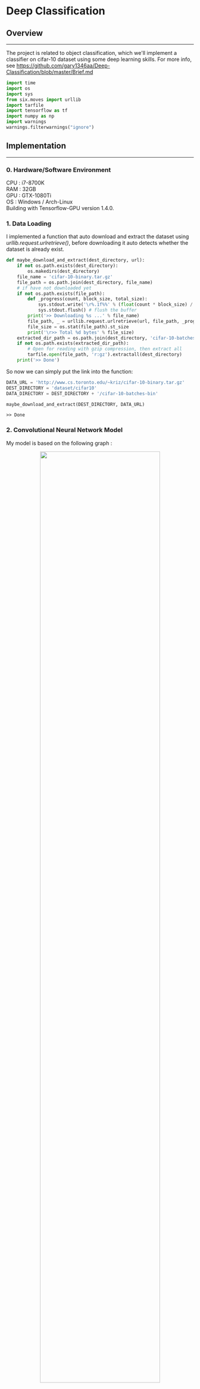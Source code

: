 
# Deep Classification

## Overview
------
The project is related to object classification, which we'll implement a classifier on cifar-10 dataset using some deep learning skills.
For more info, see https://github.com/gary1346aa/Deep-Classification/blob/master/Brief.md

```python
import time
import os
import sys
from six.moves import urllib
import tarfile
import tensorflow as tf
import numpy as np
import warnings
warnings.filterwarnings("ignore")
```

## Implementation
------
### 0. Hardware/Software Environment
CPU : i7-8700K <br />
RAM : 32GB <br />
GPU : GTX-1080Ti <br />
OS  : Windows / Arch-Linux <br />
Building with Tensorflow-GPU version 1.4.0. <br />
### 1. Data Loading
I implemented a function that auto download and extract the dataset using *urllib.request.urlretrieve()*, before downloading it auto detects whether the dataset is already exist.


```python
def maybe_download_and_extract(dest_directory, url):
    if not os.path.exists(dest_directory):
        os.makedirs(dest_directory)
    file_name = 'cifar-10-binary.tar.gz'
    file_path = os.path.join(dest_directory, file_name)
    # if have not downloaded yet
    if not os.path.exists(file_path):
        def _progress(count, block_size, total_size):
            sys.stdout.write('\r%.1f%%' % (float(count * block_size) / float(total_size) * 100.0))
            sys.stdout.flush() # flush the buffer
        print('>> Downloading %s ...' % file_name)
        file_path, _ = urllib.request.urlretrieve(url, file_path, _progress)
        file_size = os.stat(file_path).st_size
        print('\r>> Total %d bytes' % file_size)
    extracted_dir_path = os.path.join(dest_directory, 'cifar-10-batches-bin')
    if not os.path.exists(extracted_dir_path):
        # Open for reading with gzip compression, then extract all
        tarfile.open(file_path, 'r:gz').extractall(dest_directory)
    print('>> Done')
```

So now we can simply put the link into the function:


```python
DATA_URL = 'http://www.cs.toronto.edu/~kriz/cifar-10-binary.tar.gz'
DEST_DIRECTORY = 'dataset/cifar10'
DATA_DIRECTORY = DEST_DIRECTORY + '/cifar-10-batches-bin'

maybe_download_and_extract(DEST_DIRECTORY, DATA_URL)
```

    >> Done
    

### 2. Convolutional Neural Network Model
My model is based on the following graph :
<center><img style='width: 80%' src='model.png' /></center> 
And we have some more detail specs : <br />
1. All variables are processed in CPU because we want GPU to only focus on calculation. <br />
2. Our cost function is *cross entropy* of labels and predictions.  <br />
3. We use *Weight decay* as our regularization method. The implementation of weight decay is to add a term in the cost function that penalizes the L2-norm of the weight matrix at each layer. (see *_variable_with_weight_decay()* function) <br />
4. The activation function we used in our CNN model is *ReLU*, whose output has no upper bound, which we need a local response normalization to normalize that. The method we use is *Local response normalization*. <br />
5. When using gradient descent to update the weights of a neural network, sometimes the weights might move in the wrong direction. Thus, we take a moving average of the weights over a bunch of previous updates. <br />


```python
class CNN_Model(object):
    def __init__(self, batch_size, 
                 num_classes, 
                 num_training_example, 
                 num_epoch_per_decay,
                 init_lr,
                 moving_average_decay):
        self.batch_size = batch_size
        self.num_classes = num_classes
        self.num_training_example = num_training_example
        self.num_epoch_per_decay = num_epoch_per_decay
        self.init_lr = init_lr
        self.moving_average_decay = moving_average_decay
    
    def _variable_on_cpu(self, name, shape, initializer):
        with tf.device('/cpu:0'):
            var = tf.get_variable(name, shape, initializer=initializer, dtype=tf.float32)
        return var
    
    def _variable_with_weight_decay(self, name, shape, stddev, wd=0.0):
        """Helper to create an initialized Variable with weight decay.
        Note that the Variable is initialized with a truncated normal distribution.
        A weight decay is added only if one is specified.
        Args:
            name: name of the variable
            shape: list of ints
            stddev: standard deviation of a truncated Gaussian
            wd: add L2Loss weight decay multiplied by this float. If None, weight
                decay is not added for this Variable.
        Returns:
            Variable Tensor
        """
        initializer = tf.truncated_normal_initializer(stddev=stddev, dtype=tf.float32)
        var = self._variable_on_cpu(name, shape, initializer)
        # deal with weight decay
        weight_decay = tf.multiply(tf.nn.l2_loss(var), wd, name='weight_loss')
        tf.add_to_collection('losses', weight_decay)
        return var
    
    def inference(self, images):
        """build the model
        Args:
            images with shape [batch_size,24,24,3]
        Return:
            logits with shape [batch_size,10]
        """
        with tf.variable_scope('conv_1') as scope:
            kernel = self._variable_with_weight_decay('weights', [5,5,3,64], 5e-2)
            conv = tf.nn.conv2d(images, kernel, strides=[1,1,1,1], padding="SAME")
            biases = self._variable_on_cpu('bias', [64], tf.constant_initializer(0.0))
            pre_activation = tf.nn.bias_add(conv, biases)
            conv_1 = tf.nn.relu(pre_activation, name=scope.name)
        # pool_1
        pool_1 = tf.nn.max_pool(conv_1, ksize=[1,3,3,1], strides=[1,2,2,1], 
                                padding='SAME', name='pool_1') 
        # norm_1 (local_response_normalization)
        norm_1 = tf.nn.lrn(pool_1, 4, bias=1.0, alpha=0.001/9.0, beta=0.75, name='norm_1')
        # conv2
        with tf.variable_scope('conv_2') as scope:
            kernel = self._variable_with_weight_decay('weights', [5, 5, 64, 64], 5e-2)
            conv = tf.nn.conv2d(norm_1, kernel, [1, 1, 1, 1], padding='SAME')
            biases = self._variable_on_cpu('biases', [64], tf.constant_initializer(0.1))
            pre_activation = tf.nn.bias_add(conv, biases)
            conv_2 = tf.nn.relu(pre_activation, name=scope.name)
        # norm2
        norm_2 = tf.nn.lrn(conv_2, 4, bias=1.0, alpha=0.001/9.0, beta=0.75, name='norm_2')
        # pool2
        pool_2 = tf.nn.max_pool(norm_2, ksize=[1, 3, 3, 1], strides=[1, 2, 2, 1], 
                               padding='SAME', name='pool_2')
        # FC_1 (fully-connected layer)
        with tf.variable_scope('FC_1') as scope:
            flat_features = tf.reshape(pool_2, [self.batch_size, -1])
            dim = flat_features.get_shape()[1].value
            weights = self._variable_with_weight_decay('weights', [dim, 384], 0.04, 0.004)
            biases = self._variable_on_cpu('biases', [384], tf.constant_initializer(0.1))
            FC_1 = tf.nn.relu(tf.matmul(flat_features, weights) + biases, name=scope.name)
        # FC_2
        with tf.variable_scope('FC_2') as scope:
            weights = self._variable_with_weight_decay('weights', [384, 192], 0.04, 0.004)
            biases = self._variable_on_cpu('biases', [192], tf.constant_initializer(0.1))
            FC_2 = tf.nn.relu(tf.matmul(FC_1, weights) + biases, name=scope.name)
        with tf.variable_scope('softmax_linear') as scope:
            weights = self._variable_with_weight_decay('weights', [192, self.num_classes],1/192.0)
            biases = self._variable_on_cpu('biases', [self.num_classes], tf.constant_initializer(0.0))
            logits = tf.add(tf.matmul(FC_2, weights), biases, name=scope.name)
        return logits

    def loss(self, logits, labels):
        labels = tf.cast(labels, tf.int64)
        cross_entropy = tf.nn.sparse_softmax_cross_entropy_with_logits(
                        labels=labels, logits=logits, name='cross_entropy_per_example')
        cross_entropy_mean = tf.reduce_mean(cross_entropy, name='cross_entropy')
        tf.add_to_collection('losses', cross_entropy_mean)
        # The total loss is defined as the cross entropy loss plus all of the weight
        # decay terms (L2 loss).
        return tf.add_n(tf.get_collection('losses'), name='total_loss')
    
    def train(self, total_loss, global_step):
        num_batches_per_epoch = self.num_training_example / self.batch_size
        decay_steps = int(num_batches_per_epoch * self.num_epoch_per_decay)
        # Decay the learning rate exponentially based on the number of steps.
        lr = tf.train.exponential_decay(self.init_lr, global_step, decay_steps, 
                                        decay_rate=0.1, staircase=True)
        opt = tf.train.GradientDescentOptimizer(lr)
        grads = opt.compute_gradients(total_loss)
        apply_gradient_op = opt.apply_gradients(grads, global_step=global_step)
        # Track the moving averages of all trainable variables.
        # This step just records the moving average weights but not uses them
        ema = tf.train.ExponentialMovingAverage(self.moving_average_decay, global_step)
        self.ema = ema
        variables_averages_op = ema.apply(tf.trainable_variables())
        with tf.control_dependencies([apply_gradient_op, variables_averages_op]):
            train_op = tf.no_op(name='train')
        return train_op
```

### 3. Parser and iterator
We create some parser functions to transform the image into cropped size (and distorted), and an iterator which extract elements from the dataset.


```python
from tensorflow.contrib.data import FixedLengthRecordDataset, Iterator

def cifar10_record_distort_parser(record):
    ''' Parse the record into label, cropped and distorted image
    -----
    Args:
        record: 
            a record containing label and image.
    Returns:
        label: 
            the label in the record.
        image: 
            the cropped and distorted image in the record.
  '''
    record_bytes = LABEL_BYTES + IMAGE_BYTES
    record = tf.decode_raw(record, tf.uint8)
    label  = tf.cast(record[0], tf.int32)
    
    image = tf.reshape(record[1:record_bytes]
                       , [IMAGE_DEPTH, IMAGE_HEIGHT, IMAGE_WIDTH])
    
    reshaped_image = tf.cast(tf.transpose(image, [1, 2, 0]), tf.float32)
    distorted_image = tf.random_crop(reshaped_image
                                     , [IMAGE_SIZE_CROPPED, IMAGE_SIZE_CROPPED, 3])
    distorted_image = tf.image.random_flip_left_right(distorted_image)
    distorted_image = tf.image.random_brightness(distorted_image, max_delta=63)
    distorted_image = tf.image.per_image_standardization(distorted_image)
    
    return label, distorted_image
    

def cifar10_record_crop_parser(record):
    ''' Parse the record into label, cropped image
    -----
    Args:
        record: 
            a record containing label and image.
    Returns:
        label: 
            the label in the record.
        image: 
            the cropped image in the record.
  '''
    record_bytes = LABEL_BYTES + IMAGE_BYTES
    record = tf.decode_raw(record, tf.uint8)
    label  = tf.cast(record[0], tf.int32)
    
    image = tf.reshape(record[1:record_bytes]
                       , [IMAGE_DEPTH, IMAGE_HEIGHT, IMAGE_WIDTH])
    
    reshaped_image = tf.cast(tf.transpose(image, [1, 2, 0]), tf.float32)
    cropped_image = tf.random_crop(reshaped_image
                                     , [IMAGE_SIZE_CROPPED, IMAGE_SIZE_CROPPED, 3])
    cropped_image = tf.image.per_image_standardization(cropped_image)
    
    return label, cropped_image


def cifar10_iterator(filenames, batch_size, cifar10_record_parser):
    ''' Create a dataset and return a tf.contrib.data.Iterator 
    which provides a way to extract elements from this dataset.
    -----
    Args:
        filenames: 
            a tensor of filenames.
        batch_size: 
            batch size.
    Returns:
        iterator: 
            an Iterator providing a way to extract elements from the created dataset.
        output_types: 
            the output types of the created dataset.
        output_shapes: 
            the output shapes of the created dataset.
    '''
    record_bytes = LABEL_BYTES + IMAGE_BYTES
    dataset = FixedLengthRecordDataset(filenames, record_bytes)
    dataset = dataset.map(cifar10_record_parser)
    dataset = dataset.batch(batch_size)
    dataset = dataset.repeat(10)
    
    iterator = dataset.make_initializable_iterator()
    

    return iterator, dataset.output_types, dataset.output_shapes
```

### 4. Hyperparameters
The following block gathers up all the parameters to be set, we set the batch size to 100, crop image size to 24.


```python
IMAGE_HEIGHT = 32
IMAGE_WIDTH = 32
IMAGE_DEPTH = 3
IMAGE_SIZE_CROPPED = 24
BATCH_SIZE = 100
NUM_CLASSES = 10 
LABEL_BYTES = 1
IMAGE_BYTES = 32 * 32 * 3
NUM_EXAMPLES_PER_EPOCH_FOR_TRAIN = 50000
NUM_EXAMPLES_PER_EPOCH_FOR_EVAL = 10000
```

### 5. Pre-processing
Using the above functions and models, we setup a training process and its variables, and the training is about to begin.


```python
tf.reset_default_graph()

training_files = [os.path.join(DATA_DIRECTORY, 'data_batch_%d.bin' % i) for i in range(1, 6)]
testing_files = [os.path.join(DATA_DIRECTORY, 'test_batch.bin')]

filenames_train = tf.constant(training_files)
filenames_test = tf.constant(testing_files)

iterator_train, types, shapes = cifar10_iterator(filenames_train, BATCH_SIZE, cifar10_record_distort_parser)
iterator_test, _, _ = cifar10_iterator(filenames_test, BATCH_SIZE, cifar10_record_crop_parser)

next_batch = iterator_train.get_next()

# use to handle training and testing
handle = tf.placeholder(tf.string, shape=[])
iterator = Iterator.from_string_handle(handle, types, shapes)
labels_images_pairs = iterator.get_next()


# CNN model
model = CNN_Model(
    batch_size=BATCH_SIZE,
    num_classes=NUM_CLASSES,
    num_training_example=NUM_EXAMPLES_PER_EPOCH_FOR_TRAIN,
    num_epoch_per_decay=350.0,
    init_lr=0.1,
    moving_average_decay=0.9999)

with tf.device('/cpu:0'):
    labels, images = labels_images_pairs
    labels = tf.reshape(labels, [BATCH_SIZE])
    images = tf.reshape(images, [BATCH_SIZE, IMAGE_SIZE_CROPPED, IMAGE_SIZE_CROPPED, IMAGE_DEPTH])
with tf.variable_scope('model'):
    logits = model.inference(images)

# train
global_step = tf.contrib.framework.get_or_create_global_step()
total_loss = model.loss(logits, labels)
train_op = model.train(total_loss, global_step)
# test
top_k_op = tf.nn.in_top_k(logits, labels, 1)
```

### 6. Training
We train the model for 100 epochs, and print out loss per epoch to see the learning status. When the training process is complete, we store the current model for further usage.


```python
NUM_EPOCH = 100
NUM_BATCH_PER_EPOCH = NUM_EXAMPLES_PER_EPOCH_FOR_TRAIN // BATCH_SIZE
ckpt_dir = './model/'


# train
saver = tf.train.Saver()

with tf.Session() as sess:
    ckpt = tf.train.get_checkpoint_state(ckpt_dir)
    
    if (ckpt and ckpt.model_checkpoint_path):
        saver.restore(sess, ckpt.model_checkpoint_path)
        # assume the name of checkpoint is like '.../model.ckpt-1000'
        gs = int(ckpt.model_checkpoint_path.split('/')[-1].split('-')[-1])
        sess.run(tf.assign(global_step, gs))
    else:
        # no checkpoint found
        init_op = tf.group(tf.global_variables_initializer(), tf.local_variables_initializer())
        sess.run(init_op)
        
        
    coord = tf.train.Coordinator()
    threads = tf.train.start_queue_runners(sess=sess, coord=coord)
    loss = []
    print('======== Start Training ========')
    t0 = time.time()
    for i in range(NUM_EPOCH):
        _loss = [] 
        sess.run(iterator_train.initializer)
        t1 = time.time()
        for _ in range(NUM_BATCH_PER_EPOCH):
            lbl, img = sess.run(next_batch)
            l, _ = sess.run([total_loss, train_op], feed_dict={images: img, labels: lbl})
            _loss.append(l)
        loss_this_epoch = np.sum(_loss)
        gs = global_step.eval()
        t2 = time.time()
        print(f'Epoch {int(gs/NUM_BATCH_PER_EPOCH)} : Loss = {loss_this_epoch:.5f}, Epoch Time = {t2-t1:.2f}s')
        loss.append(loss_this_epoch)
        saver.save(sess, ckpt_dir + 'model.ckpt', global_step=gs)
    coord.request_stop()
    coord.join(threads)
  
print(f'Done Training, Total Epoch Time = {t2-t0:.2f}s')
```

    INFO:tensorflow:Restoring parameters from ./model/model.ckpt-5000
    === Start Training ===
    Epoch 11 : Loss = 505.93536, Epoch Time = 8.69s
    Epoch 12 : Loss = 498.20251, Epoch Time = 8.93s
    Epoch 13 : Loss = 485.92673, Epoch Time = 8.82s
    Epoch 14 : Loss = 478.22559, Epoch Time = 8.66s
    Epoch 15 : Loss = 474.85370, Epoch Time = 8.32s
    Epoch 16 : Loss = 464.67465, Epoch Time = 8.71s
    Epoch 17 : Loss = 463.72440, Epoch Time = 8.88s
    Epoch 18 : Loss = 458.64087, Epoch Time = 8.86s
    Epoch 19 : Loss = 455.18304, Epoch Time = 9.01s
    Epoch 20 : Loss = 452.53159, Epoch Time = 8.92s
    Epoch 21 : Loss = 446.75629, Epoch Time = 8.79s
    Epoch 22 : Loss = 447.16190, Epoch Time = 8.78s
    Epoch 23 : Loss = 443.09094, Epoch Time = 8.67s
    Epoch 24 : Loss = 440.29639, Epoch Time = 8.69s
    Epoch 25 : Loss = 440.00952, Epoch Time = 8.52s
    Epoch 26 : Loss = 437.29266, Epoch Time = 8.86s
    Epoch 27 : Loss = 436.54962, Epoch Time = 8.81s
    Epoch 28 : Loss = 434.74878, Epoch Time = 9.09s
    Epoch 29 : Loss = 436.09271, Epoch Time = 8.84s
    Epoch 30 : Loss = 432.48767, Epoch Time = 8.62s
    Epoch 31 : Loss = 430.81799, Epoch Time = 8.65s
    Epoch 32 : Loss = 429.03601, Epoch Time = 8.47s
    Epoch 33 : Loss = 425.61432, Epoch Time = 9.00s
    Epoch 34 : Loss = 423.27661, Epoch Time = 8.98s
    Epoch 35 : Loss = 425.96106, Epoch Time = 8.87s
    Epoch 36 : Loss = 425.36292, Epoch Time = 8.69s
    Epoch 37 : Loss = 421.17395, Epoch Time = 8.82s
    Epoch 38 : Loss = 421.16486, Epoch Time = 8.71s
    Epoch 39 : Loss = 421.53369, Epoch Time = 8.60s
    Epoch 40 : Loss = 417.96567, Epoch Time = 8.64s
    Epoch 41 : Loss = 417.55670, Epoch Time = 8.62s
    Epoch 42 : Loss = 416.55585, Epoch Time = 8.62s
    Epoch 43 : Loss = 417.17969, Epoch Time = 8.77s
    Epoch 44 : Loss = 414.51666, Epoch Time = 8.67s
    Epoch 45 : Loss = 414.26416, Epoch Time = 8.65s
    Epoch 46 : Loss = 413.87906, Epoch Time = 8.61s
    Epoch 47 : Loss = 411.70584, Epoch Time = 8.61s
    Epoch 48 : Loss = 410.89648, Epoch Time = 8.60s
    Epoch 49 : Loss = 411.02148, Epoch Time = 8.64s
    Epoch 50 : Loss = 410.26135, Epoch Time = 8.64s
    Epoch 51 : Loss = 410.81827, Epoch Time = 8.62s
    Epoch 52 : Loss = 406.74316, Epoch Time = 8.63s
    Epoch 53 : Loss = 406.89209, Epoch Time = 8.64s
    Epoch 54 : Loss = 408.20621, Epoch Time = 8.64s
    Epoch 55 : Loss = 405.80701, Epoch Time = 8.61s
    Epoch 56 : Loss = 404.96796, Epoch Time = 8.30s
    Epoch 57 : Loss = 404.23361, Epoch Time = 8.64s
    Epoch 58 : Loss = 404.96432, Epoch Time = 8.73s
    Epoch 59 : Loss = 404.58514, Epoch Time = 8.65s
    Epoch 60 : Loss = 403.66736, Epoch Time = 8.60s
    Epoch 61 : Loss = 404.83655, Epoch Time = 8.63s
    Epoch 62 : Loss = 401.29639, Epoch Time = 8.63s
    Epoch 63 : Loss = 402.15714, Epoch Time = 8.44s
    Epoch 64 : Loss = 399.14612, Epoch Time = 8.94s
    Epoch 65 : Loss = 395.36853, Epoch Time = 9.10s
    Epoch 66 : Loss = 397.75955, Epoch Time = 8.99s
    Epoch 67 : Loss = 397.83636, Epoch Time = 8.86s
    Epoch 68 : Loss = 398.31540, Epoch Time = 8.77s
    Epoch 69 : Loss = 396.96423, Epoch Time = 8.75s
    Epoch 70 : Loss = 392.88483, Epoch Time = 8.78s
    Epoch 71 : Loss = 395.67206, Epoch Time = 8.75s
    Epoch 72 : Loss = 396.07806, Epoch Time = 8.71s
    Epoch 73 : Loss = 395.43365, Epoch Time = 8.72s
    Epoch 74 : Loss = 394.60263, Epoch Time = 8.74s
    Epoch 75 : Loss = 392.98834, Epoch Time = 8.69s
    Epoch 76 : Loss = 393.42010, Epoch Time = 8.48s
    Epoch 77 : Loss = 393.04480, Epoch Time = 8.77s
    Epoch 78 : Loss = 392.57944, Epoch Time = 8.79s
    Epoch 79 : Loss = 391.52124, Epoch Time = 8.76s
    Epoch 80 : Loss = 390.20746, Epoch Time = 8.76s
    Epoch 81 : Loss = 391.70148, Epoch Time = 8.47s
    Epoch 82 : Loss = 390.67441, Epoch Time = 8.73s
    Epoch 83 : Loss = 391.04657, Epoch Time = 8.78s
    Epoch 84 : Loss = 387.92612, Epoch Time = 8.69s
    Epoch 85 : Loss = 388.84784, Epoch Time = 8.50s
    Epoch 86 : Loss = 387.95892, Epoch Time = 8.74s
    Epoch 87 : Loss = 388.10312, Epoch Time = 8.74s
    Epoch 88 : Loss = 389.27032, Epoch Time = 8.74s
    Epoch 89 : Loss = 389.16183, Epoch Time = 8.71s
    Epoch 90 : Loss = 389.28003, Epoch Time = 8.47s
    Epoch 91 : Loss = 386.65314, Epoch Time = 8.79s
    Epoch 92 : Loss = 386.67123, Epoch Time = 8.85s
    Epoch 93 : Loss = 384.80078, Epoch Time = 8.75s
    Epoch 94 : Loss = 381.85590, Epoch Time = 8.39s
    Epoch 95 : Loss = 383.08554, Epoch Time = 8.74s
    Epoch 96 : Loss = 380.65570, Epoch Time = 8.77s
    Epoch 97 : Loss = 383.66092, Epoch Time = 8.37s
    Epoch 98 : Loss = 385.12457, Epoch Time = 8.67s
    Epoch 99 : Loss = 383.87558, Epoch Time = 8.80s
    Epoch 100 : Loss = 383.97726, Epoch Time = 8.61s
    Epoch 101 : Loss = 381.48346, Epoch Time = 8.76s
    Epoch 102 : Loss = 380.74677, Epoch Time = 8.79s
    Epoch 103 : Loss = 381.16479, Epoch Time = 8.62s
    Epoch 104 : Loss = 381.13889, Epoch Time = 8.76s
    Epoch 105 : Loss = 378.92175, Epoch Time = 8.71s
    Epoch 106 : Loss = 380.51160, Epoch Time = 8.71s
    Epoch 107 : Loss = 380.56995, Epoch Time = 8.47s
    Epoch 108 : Loss = 378.18195, Epoch Time = 8.60s
    Epoch 109 : Loss = 377.42035, Epoch Time = 8.32s
    Epoch 110 : Loss = 378.31485, Epoch Time = 8.89s
    Done Training, Total Epoch Time = 908.03s
    

### 7. Testing
For testing, we restore the latest stored model first, and feed the model our test data to calculate its performance using *tf.nn.in_top_k()*.


```python
next_test = iterator_test.get_next()
variables_to_restore = model.ema.variables_to_restore()
saver = tf.train.Saver(variables_to_restore)
with tf.Session() as sess:
    # Restore variables from disk.
    ckpt = tf.train.get_checkpoint_state(ckpt_dir)
    if ckpt and ckpt.model_checkpoint_path:
        saver.restore(sess, ckpt.model_checkpoint_path)
        coord = tf.train.Coordinator()
        threads = tf.train.start_queue_runners(sess=sess, coord=coord)
        num_iter = NUM_EXAMPLES_PER_EPOCH_FOR_EVAL // BATCH_SIZE
        total_sample_count = num_iter * BATCH_SIZE
        true_count = 0
        sess.run(iterator_test.initializer)
        t1 = time.time()
        for _ in range(num_iter):
            lbl, img = sess.run(next_test)
            predictions = sess.run(top_k_op, feed_dict={images: img, labels: lbl})
            true_count += np.sum(predictions)
        t2 = time.time()
        print(f'Test : Accuracy = {true_count}/{total_sample_count} = {true_count / total_sample_count:.3f}, Test Time : {t2-t1:.2f}s')
        coord.request_stop()
        coord.join(threads)
    else:
        print("{}: No model existed.")
```

    INFO:tensorflow:Restoring parameters from ./model/model.ckpt-55000
    Test : Accuracy = 8246/10000 = 0.825, Test Time : 1.06s
    

## Installation
* Tensorflow-gpu version 1.4
* you can run the attached ipynb file 
* For training, run *train.py*
* For testing, run *test.py*

## Results
The accuracy after 110 epochs is about 82.5%.
